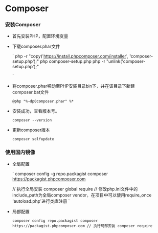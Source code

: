 # Composer

### 安装Composer
* 首先安装PHP，配置环境变量
* 下载composer.phar文件

    `
     php -r "copy('https://install.phpcomposer.com/installer', 'composer-setup.php');" 
     php composer-setup.php	
     php -r "unlink('composer-setup.php');"
    
    `
* 将composer.phar移动至PHP安装目录bin下，并在该目录下新建composer.bat文件


    `
    	@php "%~dp0composer.phar" %*
    `
* 安装成功，查看版本号。

    `
    	composer --version
    `
* 更新composer版本

    `
    	composer selfupdate
    `

### 使用国内镜像

* 全局配置

    `
    composer config -g repo.packagist composer https://packagist.phpcomposer.com

    // 执行全局安装
    composer global require
    // 修改php.ini文件中的include_path为全局composer vendor，在项目中可以使用require_once 'autoload.php'进行类库注册
    `

* 局部配置

    `
    composer config repo.packagist composer https://packagist.phpcomposer.com
    // 执行局部安装
    composer require
    `


